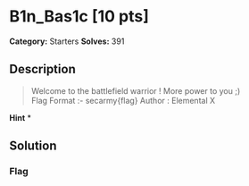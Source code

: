 # B1n_Bas1c [10 pts]

**Category:** Starters
**Solves:** 391

## Description
>Welcome to the battlefield warrior ! More power to you ;)<br />
Flag Format :- secarmy{flag}
Author : Elemental X

**Hint**
* 

## Solution

### Flag

